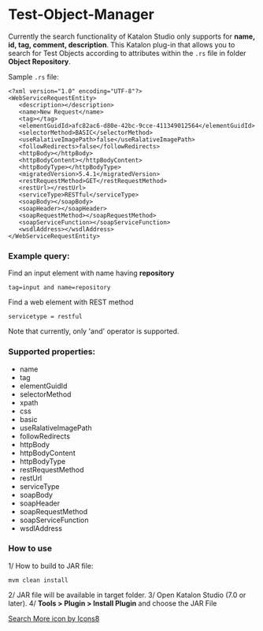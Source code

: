 # Test-Object-Manager

Currently the search functionality of Katalon Studio only supports for **name, id, tag, comment, description**. This Katalon plug-in that allows you to search for Test Objects according to attributes within the ```.rs``` file in folder **Object Repository**.

Sample ```.rs``` file:
```
<?xml version="1.0" encoding="UTF-8"?>
<WebServiceRequestEntity>
   <description></description>
   <name>New Request</name>
   <tag></tag>
   <elementGuidId>afc82ac6-d80e-42bc-9cce-411349012564</elementGuidId>
   <selectorMethod>BASIC</selectorMethod>
   <useRalativeImagePath>false</useRalativeImagePath>
   <followRedirects>false</followRedirects>
   <httpBody></httpBody>
   <httpBodyContent></httpBodyContent>
   <httpBodyType></httpBodyType>
   <migratedVersion>5.4.1</migratedVersion>
   <restRequestMethod>GET</restRequestMethod>
   <restUrl></restUrl>
   <serviceType>RESTful</serviceType>
   <soapBody></soapBody>
   <soapHeader></soapHeader>
   <soapRequestMethod></soapRequestMethod>
   <soapServiceFunction></soapServiceFunction>
   <wsdlAddress></wsdlAddress>
</WebServiceRequestEntity>

```

### Example query: 

Find an input element with name having **repository**
```
tag=input and name=repository
```
Find a web element with REST method
```
servicetype = restful
```

Note that currently, only 'and' operator is supported.

### Supported properties:
* name
* tag
* elementGuidId
* selectorMethod
* xpath
* css
* basic
* useRalativeImagePath
* followRedirects
* httpBody
* httpBodyContent
* httpBodyType
* restRequestMethod
* restUrl
* serviceType
* soapBody
* soapHeader
* soapRequestMethod
* soapServiceFunction
* wsdlAddress


### How to use
1/ How to build to JAR file:

```
mvm clean install
```
2/ JAR file will be available in target folder.
3/ Open Katalon Studio (7.0 or later).
4/ **Tools > Plugin > Install Plugin** and choose the JAR File


<a href="https://icons8.com/icon/119112/search-more">Search More icon by Icons8</a>